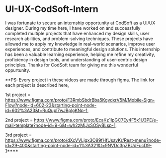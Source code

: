 # UI-UX-CodSoft-Intern
I was fortunate to secure an internship opportunity at CodSoft as a UI/UX designer. During my time here, I have worked on and successfully completed multiple projects that have enhanced my design skills, user research abilities, and problem-solving techniques. These projects have allowed me to apply my knowledge in real-world scenarios, improve user experiences, and contribute to meaningful design solutions. This internship has been a valuable learning experience, helping me refine my creativity, proficiency in design tools, and understanding of user-centric design principles. Thanks for CodSoft team for giving me this wonderful oppurtunity.

**PS: Every project in these videos are made through figma. The link for each project is described here, 

1st project = https://www.figma.com/proto/F3RmbSbdrBba5KgvdxrV5M/Mobile-Sign-Flow?node-id=602-23&starting-point-node-id=602%3A23&t=RuQupl7wJBplgKNp-1,

2nd project = https://www.figma.com/proto/EcaKz1IpGC7Ey4F5x1U3PE/e-mail-template?node-id=9-6&t=wh2zMjJxSOSyBLsp-1,

3rd project = https://www.figma.com/proto/dXcVVLjqx3O99fHfUsavKr/Rest-menu?node-id=29-400&starting-point-node-id=1%3A321&t=9NVDc3pZBUdFucD9-1****
